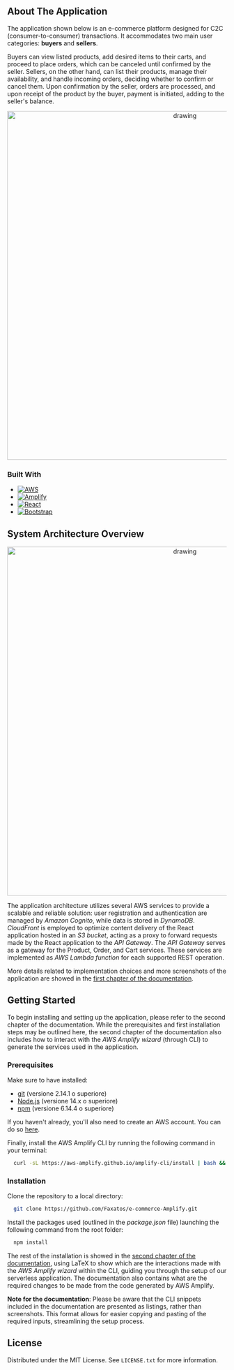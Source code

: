 ## About The Application

The application shown below is an e-commerce platform designed for C2C (consumer-to-consumer) transactions. It accommodates two main user categories: **buyers** and **sellers**. 

Buyers can view listed products, add desired items to their carts, and proceed to place orders, which can be canceled until confirmed by the seller. Sellers, on the other hand, can list their products, manage their availability, and handle incoming orders, deciding whether to confirm or cancel them. Upon confirmation by the seller, orders are processed, and upon receipt of the product by the buyer, payment is initiated, adding to the seller's balance.

<p align="center">
<img src="https://github.com/Faxatos/e-commerce-Amplify/assets/57751761/f7b79638-b520-4b35-9f0e-6561b6e1e7fb" alt="drawing" width="800"/>
</p>

### Built With

* [![AWS][AWS]][AWS-url]
* [![Amplify][Amplify]][Amplify-url]
* [![React][React.js]][React-url]
* [![Bootstrap][Bootstrap.com]][Bootstrap-url]

## System Architecture Overview

<p align="center">
<img src="https://github.com/Faxatos/e-commerce-Amplify/assets/57751761/c2d8dd88-9074-42bb-9fd0-529ff5dd88ec" alt="drawing" width="800"/>
</p>


The application architecture utilizes several AWS services to provide a scalable and reliable solution: user registration and authentication are managed by *Amazon Cognito*, while data is stored in *DynamoDB*. *CloudFront* is employed to optimize content delivery of the React application hosted in an *S3 bucket*, acting as a proxy to forward requests made by the React application to the *API Gateway*. The *API Gateway* serves as a gateway for the Product, Order, and Cart services. These services are implemented as *AWS Lambda function* for each supported REST operation.

More details related to implementation choices and more screenshots of the application are showed in the [first chapter of the documentation](https://github.com/Faxatos/e-commerce-Amplify/files/14323851/documentation.pdf).

## Getting Started

To begin installing and setting up the application, please refer to the second chapter of the documentation. While the prerequisites and first installation steps may be outlined here, the second chapter of the documentation also includes how to interact with the *AWS Amplify wizard* (through CLI) to generate the services used in the application.

### Prerequisites

  Make sure to have installed:
  
  + [git](https://git-scm.com/) (versione 2.14.1 o superiore)
  + [Node.js](https://nodejs.org/) (versione 14.x o superiore)
  + [npm](https://www.npmjs.com/) (versione 6.14.4 o superiore)

If you haven't already, you'll also need to create an AWS account. You can do so [here](https://portal.aws.amazon.com/billing/signup).

Finally, install the AWS Amplify CLI by running the following command in your terminal:
```sh
  curl -sL https://aws-amplify.github.io/amplify-cli/install | bash && $SHELL
  ```
  
### Installation

Clone the repository to a local directory:
```sh
  git clone https://github.com/Faxatos/e-commerce-Amplify.git
  ```
  
Install the packages used (outlined in the *package.json* file) launching the following command from the root folder:
```sh
  npm install
  ```

The rest of the installation is showed in the [second chapter of the documentation](https://github.com/Faxatos/e-commerce-Amplify/files/14323851/documentation.pdf), using LaTeX to show which are the interactions made with the *AWS Amplify wizard* within the CLI, guiding you through the setup of our serverless application. The documentation also contains what are the required changes to be made from the code generated by AWS Amplify.

**Note for the documentation**: Please be aware that the CLI snippets included in the documentation are presented as listings, rather than screenshots. This format allows for easier copying and pasting of the required inputs, streamlining the setup process.
  
## License

Distributed under the MIT License. See `LICENSE.txt` for more information.


[React.js]: https://img.shields.io/badge/React-20232A?style=for-the-badge&logo=react&logoColor=61DAFB
[React-url]: https://reactjs.org/

[Bootstrap.com]: https://img.shields.io/badge/Bootstrap-563D7C?style=for-the-badge&logo=bootstrap&logoColor=white
[Bootstrap-url]: https://getbootstrap.com


[AWS]: https://img.shields.io/badge/Amazon_AWS-232F3E?style=for-the-badge&logo=amazon-aws&logoColor=white
[AWS-url]: https://aws.amazon.com/

[Amplify]: https://img.shields.io/badge/AWS_Amplify-FF9900?style=for-the-badge&logo=amazonaws&logoColor=white
[Amplify-url]:https://aws.amazon.com/it/amplify/
